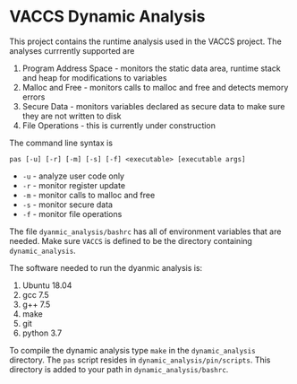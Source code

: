 # VACCS Dynamic Analysis

This project contains the runtime analysis used in the VACCS project. The analyses currrently supported are

1. Program Address Space - monitors the static data area, runtime stack and heap for modifications to variables
2. Malloc and Free - monitors calls to malloc and free and detects memory errors
3. Secure Data - monitors variables declared as secure data to make sure they are not written to disk
4. File Operations - this is currently under construction

The command line syntax is

`pas [-u] [-r] [-m] [-s] [-f] <executable> [executable args]`

- `-u` - analyze user code only
- `-r` - monitor register update
- `-m` - monitor calls to malloc and free
- `-s` - monitor secure data
- `-f` - monitor file operations

The file `dyanmic_analysis/bashrc` has all of environment variables that are needed. Make sure `VACCS` is defined to be the
directory containing `dynamic_analysis`.

The software needed to run the dyanmic analysis is:

1. Ubuntu 18.04
2. gcc 7.5
3. g++ 7.5
4. make
5. git
6. python 3.7

To compile the dynamic analysis type `make` in the `dynamic_analysis` directory. The `pas` script resides in `dynamic_analysis/pin/scripts`.
This directory is added to your path in `dynamic_analysis/bashrc`.
